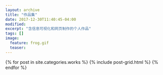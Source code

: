 ```yaml
---
layout: archive
title: "作品集"
date: 2017-12-30T11:40:45-04:00
modified:
excerpt: "含信息可视化和网页制作的个人作品"
tags: []
image: 
  feature: frog.gif
  teaser:
---
```



<div class="tiles">
{% for post in site.categories.works %}
  {% include post-grid.html %}
{% endfor %}
</div><!-- /.tiles 把所有categories 有 works 的列出來-->